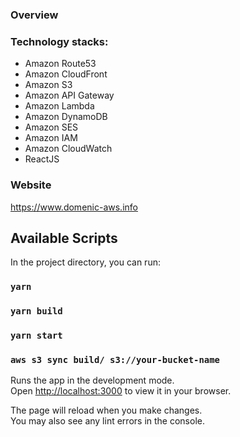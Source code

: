 ### Overview

### Technology stacks:

* Amazon Route53
* Amazon CloudFront
* Amazon S3
* Amazon API Gateway
* Amazon Lambda
* Amazon DynamoDB
* Amazon SES
* Amazon IAM
* Amazon CloudWatch
* ReactJS

### Website

https://www.domenic-aws.info

## Available Scripts

In the project directory, you can run:

### `yarn`

### `yarn build`

### `yarn start`

### `aws s3 sync build/ s3://your-bucket-name`

Runs the app in the development mode.\
Open [http://localhost:3000](http://localhost:3000) to view it in your browser.

The page will reload when you make changes.\
You may also see any lint errors in the console.